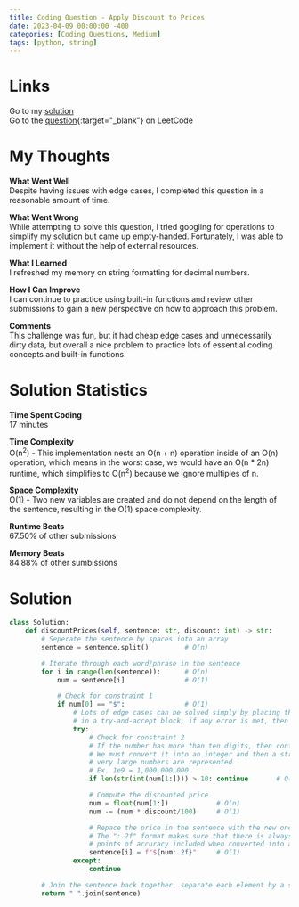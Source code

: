```yaml
---
title: Coding Question - Apply Discount to Prices
date: 2023-04-09 00:00:00 -400
categories: [Coding Questions, Medium]
tags: [python, string]
---
```


# Links  

Go to my [solution](#solution)  
Go to the [question](https://leetcode.com/problems/apply-discount-to-prices/description/){:target="_blank"} on LeetCode  

# My Thoughts  

**What Went Well**  
Despite having issues with edge cases, I completed this question in a reasonable amount of time.

**What Went Wrong**  
While attempting to solve this question, I tried googling for operations to simplify my solution but came up empty-handed. 
Fortunately, I was able to implement it without the help of external resources.

**What I Learned**  
I refreshed my memory on string formatting for decimal numbers.

**How I Can Improve**  
I can continue to practice using built-in functions and review other submissions to gain a new perspective on how to approach this problem.

**Comments**  
This challenge was fun, but it had cheap edge cases and unnecessarily dirty data, but overall a nice problem to practice lots of essential coding concepts and built-in functions.

# Solution Statistics  

**Time Spent Coding**  
17 minutes

**Time Complexity**  
O(n<sup>2</sup>) - This implementation nests an O(n + n) operation inside of an O(n) operation, which means in the worst case, we would have an O(n * 2n) runtime, which simplifies to O(n<sup>2</sup>) because we ignore multiples of n.

**Space Complexity**  
O(1) - Two new variables are created and do not depend on the length of the sentence, resulting in the O(1) space complexity.

**Runtime Beats**  
67.50% of other submissions  

**Memory Beats**  
84.88% of other sumbissions  

# Solution  

```python
class Solution:
    def discountPrices(self, sentence: str, discount: int) -> str:
        # Seperate the sentence by spaces into an array
        sentence = sentence.split()         # O(n)

        # Iterate through each word/phrase in the sentence
        for i in range(len(sentence)):      # O(n)
            num = sentence[i]               # O(1)

            # Check for constraint 1
            if num[0] == "$":               # O(1)
                # Lots of edge cases can be solved simply by placing the following
                # in a try-and-accept block, if any error is met, then continue
                try:
                    # Check for constraint 2
                    # If the number has more than ten digits, then continue
                    # We must convert it into an integer and then a string because of how
                    # very large numbers are represented
                    # Ex. 1e9 = 1,000,000,000
                    if len(str(int(num[1:]))) > 10: continue       # O(n + n)

                    # Compute the discounted price
                    num = float(num[1:])            # O(n)
                    num -= (num * discount/100)     # O(1)

                    # Repace the price in the sentence with the new one
                    # The ":.2f" format makes sure that there is always two decimal
                    # points of accuracy included when converted into a string
                    sentence[i] = f"${num:.2f}"     # O(1)
                except:
                    continue

        # Join the sentence back together, separate each element by a space
        return " ".join(sentence)
```

